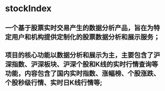 # stockIndex
## 一个基于股票实时交易产生的数据分析产品，旨在为特定用户和机构提供定制化的股票数据分析和展示服务；
## 项目的核心功能以数据分析和展示为主，主要包含了沪深指数、沪深板块、沪深个股和K线的实时行情查询等功能，内容包含了国内实时指数、涨幅榜、个股涨跌、个股秒级行情、实时日K线行情等;
